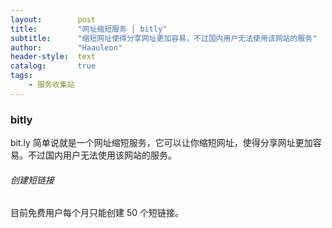 ```yaml
---
layout:        post
title:         "网址缩短服务 | bitly"
subtitle:      "缩短网址使得分享网址更加容易，不过国内用户无法使用该网站的服务"
author:        "Haauleon"
header-style:  text
catalog:       true
tags:
    - 服务收集站
---
```


### bitly
bit.ly 简单说就是一个网址缩短服务，它可以让你缩短网址，使得分享网址更加容易。不过国内用户无法使用该网站的服务。       

###### 创建短链接
目前免费用户每个月只能创建 50 个短链接。       

